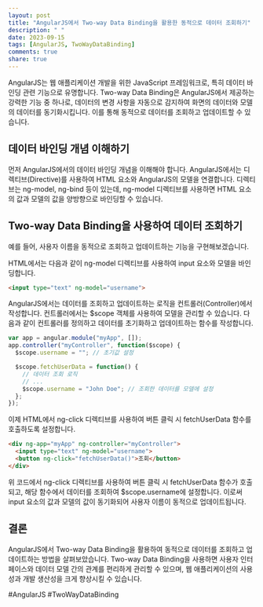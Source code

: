 ```yaml
---
layout: post
title: "AngularJS에서 Two-way Data Binding을 활용한 동적으로 데이터 조회하기"
description: " "
date: 2023-09-15
tags: [AngularJS, TwoWayDataBinding]
comments: true
share: true
---
```


AngularJS는 웹 애플리케이션 개발을 위한 JavaScript 프레임워크로, 특히 데이터 바인딩 관련 기능으로 유명합니다. Two-way Data Binding은 AngularJS에서 제공하는 강력한 기능 중 하나로, 데이터의 변경 사항을 자동으로 감지하여 화면의 데이터와 모델의 데이터를 동기화시킵니다. 이를 통해 동적으로 데이터를 조회하고 업데이트할 수 있습니다.

## 데이터 바인딩 개념 이해하기

먼저 AngularJS에서의 데이터 바인딩 개념을 이해해야 합니다. AngularJS에서는 디렉티브(Directive)를 사용하여 HTML 요소와 AngularJS의 모델을 연결합니다. 디렉티브는 ng-model, ng-bind 등이 있는데, ng-model 디렉티브를 사용하면 HTML 요소의 값과 모델의 값을 양방향으로 바인딩할 수 있습니다.

## Two-way Data Binding을 사용하여 데이터 조회하기

예를 들어, 사용자 이름을 동적으로 조회하고 업데이트하는 기능을 구현해보겠습니다.

HTML에서는 다음과 같이 ng-model 디렉티브를 사용하여 input 요소와 모델을 바인딩합니다.

```html
<input type="text" ng-model="username">
```

AngularJS에서는 데이터를 조회하고 업데이트하는 로직을 컨트롤러(Controller)에서 작성합니다. 컨트롤러에서는 $scope 객체를 사용하여 모델을 관리할 수 있습니다. 다음과 같이 컨트롤러를 정의하고 데이터를 초기화하고 업데이트하는 함수를 작성합니다.

```javascript
var app = angular.module("myApp", []);
app.controller("myController", function($scope) {
  $scope.username = ""; // 초기값 설정

  $scope.fetchUserData = function() {
    // 데이터 조회 로직
    // ...
    $scope.username = "John Doe"; // 조회한 데이터를 모델에 설정
  };
});
```

이제 HTML에서 ng-click 디렉티브를 사용하여 버튼 클릭 시 fetchUserData 함수를 호출하도록 설정합니다.

```html
<div ng-app="myApp" ng-controller="myController">
  <input type="text" ng-model="username">
  <button ng-click="fetchUserData()">조회</button>
</div>
```

위 코드에서 ng-click 디렉티브를 사용하여 버튼 클릭 시 fetchUserData 함수가 호출되고, 해당 함수에서 데이터를 조회하여 $scope.username에 설정합니다. 이로써 input 요소의 값과 모델의 값이 동기화되어 사용자 이름이 동적으로 업데이트됩니다.

## 결론

AngularJS에서 Two-way Data Binding을 활용하여 동적으로 데이터를 조회하고 업데이트하는 방법을 살펴보았습니다. Two-way Data Binding을 사용하면 사용자 인터페이스와 데이터 모델 간의 관계를 편리하게 관리할 수 있으며, 웹 애플리케이션의 사용성과 개발 생산성을 크게 향상시킬 수 있습니다.

#AngularJS #TwoWayDataBinding